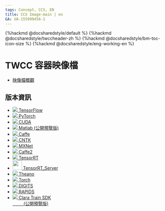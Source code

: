 ```yaml
---
tags: Concept, CCS, EN
title: CCS Image-main | en
GA: UA-155999456-1
---
```


{%hackmd @docsharedstyle/default %}
{%hackmd @docsharedstyle/twccheader-zh %}
{%hackmd @docsharedstyle/bm-toc-icon-size %}
{%hackmd @docsharedstyle/eng-working-en %}

# TWCC 容器映像檔

- [映像檔概觀](/@preview-twccdocs/ccs-concept-image-overview-en)

## 版本資訊

- [<img class="ccsimgicon" src="https://cos.twcc.ai/SYS-MANUAL/uploads/upload_f55059e9d0a6ac45c44bcc0ec1bebff5.png"> TensorFlow](/@preview-twccdocs/ccs-concept-image-tensorflow-en)
- [<img class="ccsimgicon" src="https://cos.twcc.ai/SYS-MANUAL/uploads/upload_60c298573392b441958d75106686c11d.png"> PyTorch](/@preview-twccdocs/ccs-concept-image-pytorch-en)
- [<img class="ccsimgicon" src="https://cos.twcc.ai/SYS-MANUAL/uploads/upload_6b3382d3255e279896320ff106a1565d.png"> CUDA](/@preview-twccdocs/ccs-concept-image-cuda-en)
- [<img class="ccsimgicon" src="https://cos.twcc.ai/SYS-MANUAL/uploads/upload_3022d6e6790c870e499eac8e2c77d53c.png"> Matlab (公開預覽版)](/@preview-twccdocs/ccs-concept-image-matlab-en)
- [<img class="ccsimgicon" src="https://cos.twcc.ai/SYS-MANUAL/uploads/upload_6b3382d3255e279896320ff106a1565d.png"> Caffe](/@preview-twccdocs/ccs-concept-image-caffe-en)
- [<img class="ccsimgicon" src="https://cos.twcc.ai/SYS-MANUAL/uploads/upload_6b3382d3255e279896320ff106a1565d.png"> CNTK](/@preview-twccdocs/ccs-concept-image-cntk-en)
- [<img class="ccsimgicon" src="https://cos.twcc.ai/SYS-MANUAL/uploads/upload_3022d6e6790c870e499eac8e2c77d53c.png"> MXNet](/@preview-twccdocs/ccs-concept-image-mxnet-en)
- [<img class="ccsimgicon" src="https://cos.twcc.ai/SYS-MANUAL/uploads/upload_6b3382d3255e279896320ff106a1565d.png"> Caffe2](/@preview-twccdocs/ccs-concept-image-caffe2-en)
- [<img class="ccsimgicon" src="https://cos.twcc.ai/SYS-MANUAL/uploads/upload_f55059e9d0a6ac45c44bcc0ec1bebff5.png"> TensorRT](/@preview-twccdocs/ccs-concept-image-tensorrt-en)
- [<img class="ccsimgicon" src="https://cos.twcc.ai/SYS-MANUAL/uploads/upload_f55059e9d0a6ac45c44bcc0ec1bebff5.png" width="30" heigh="30"> TensorRT_Server](/@preview-twccdocs/ccs-concept-image-tensorrtserver-en)
- [<img class="ccsimgicon" src="https://cos.twcc.ai/SYS-MANUAL/uploads/upload_f55059e9d0a6ac45c44bcc0ec1bebff5.png"> Theano](/@preview-twccdocs/ccs-concept-image-theano-en)
- [<img class="ccsimgicon" src="https://cos.twcc.ai/SYS-MANUAL/uploads/upload_f55059e9d0a6ac45c44bcc0ec1bebff5.png"> Torch](/@preview-twccdocs/ccs-concept-image-torch-en)
- [<img class="ccsimgicon" src="https://cos.twcc.ai/SYS-MANUAL/uploads/upload_bb968fa9146487087f1c4634929d931f.png"> DIGITS](/@preview-twccdocs/ccs-concept-image-digits-en)
- [<img class="ccsimgicon" src="https://cos.twcc.ai/SYS-MANUAL/uploads/upload_bb968fa9146487087f1c4634929d931f.png"> RAPIDS](/@preview-twccdocs/ccs-concept-image-rapids-en)
- [<img class="ccsimgicon" src="https://cos.twcc.ai/SYS-MANUAL/uploads/upload_6b3382d3255e279896320ff106a1565d.png"> Clara Train SDK <br>&nbsp;&nbsp;&nbsp;&nbsp;&nbsp;&nbsp;&nbsp;&nbsp;&nbsp;(公開預覽版)](/@preview-twccdocs/ccs-concept-image-clara-en)